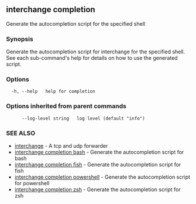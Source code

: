 ## interchange completion

Generate the autocompletion script for the specified shell

### Synopsis

Generate the autocompletion script for interchange for the specified shell.
See each sub-command's help for details on how to use the generated script.


### Options

```
  -h, --help   help for completion
```

### Options inherited from parent commands

```
      --log-level string   log level (default "info")
```

### SEE ALSO

* [interchange](interchange.md)	 - A tcp and udp forwarder
* [interchange completion bash](interchange_completion_bash.md)	 - Generate the autocompletion script for bash
* [interchange completion fish](interchange_completion_fish.md)	 - Generate the autocompletion script for fish
* [interchange completion powershell](interchange_completion_powershell.md)	 - Generate the autocompletion script for powershell
* [interchange completion zsh](interchange_completion_zsh.md)	 - Generate the autocompletion script for zsh

